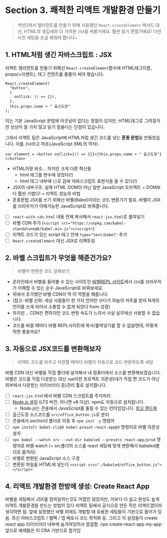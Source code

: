 # Section 3. 쾌적한 리액트 개발환경 만들기

> 섹션2에서 엘리먼트를 만들기 위해 사용했던 `React.createElement` 메서드 대신, HTML의 생김새와 더 가까운 `JSX`를 써볼거예요. 훨씬 읽기 편할거예요! 다만 사전 세팅을 조금 해줘야 합니다~

## 1. HTML처럼 생긴 자바스크립트 : JSX

리액트 앨리먼트를 만들기 위해선 `React.createElement`함수에 HTML태그이름, props(+이벤트), 태그 컨텐츠를 줄줄이 써야 했습니다.

```JSX
React.createElement(
  "button",
  {
    onClick: () => {}),
  },
  this.props.name + " 출근도장"
);
```

이는 기본 JavaScript 문법에 어긋남이 없다는 장점이 있지만, HTML태그로 그려질거란 상상이 잘 가지 않고 읽기 힘들다는 단점이 있습니다.

그래서 리액트 팀은 JavaScript에 HTML처럼 생긴 코드를 넣는 **혼종 문법**을 만들었습니다. 이를 `JSX`라고 하죠(JavaScript XML의 약자).

```JSX
var element = <button onClick={() => {}}>{this.props.name + " 출근도장"}</button>
```

- HTML이랑 비슷... 하지만 크게 다른 혁신들
  - html 태그를 변수에 넣었다(!)
  - html 태그 내부에 `{}`로 감싸 자바스크립트 표현식을 쓸 수 있다(!)
- JSX의 내부구조: 실제 HTML DOM이 아닌 일반 JavaScript 오브젝트 = DOM보다 훨씬 가볍다! = 리액트 성능의 비법
- 혼종문법 JSX를 쓰기 위해선 바벨(Babel)이라는 코드 변환기가 필요. 바벨이 JSX를 브라우저가 이해가능한 JavaScript로 바꿔줍니다.
- [ ] `react-with-cdn.html` 내용 전체 복사해서 `react-jsx.html`로 붙여넣기
- [ ] 바벨 CDN 추가 (`<script src="https://unpkg.com/babel-standalone@6/babel.min.js"></script>`)
- [ ] 리액트 코드가 있는 script 태그 안에 `type="text/babel"` 추가
- [ ] `React.createElement` 대신 JSX로 리팩토링

## 2. 바벨 스크립트가 무엇을 해준건가요?

> 바벨이 변환한 코드 살펴보기

- 온라인에서 바벨을 돌려볼 수 있는 사이트인 [바벨REPL 사이트](https://babeljs.io/repl/#?browsers=defaults%2C%20not%20ie%2011%2C%20not%20ie_mob%2011&build=&builtIns=false&spec=false&loose=false&code_lz=GYVwdgxgLglg9mABAeWMGECmAhEUoIAUADgE5zEDOAlIgN4BQiipmUIpShTziAPACM8BMAD4evRAAlMAG1lx6ZCpQB0YAIYBbTAF8J_APRD8Ccc2oBuBvoYMICSlEQOwUDTDCZSiALyIAEzgIEB03VQBzNgBRWUwwqGwATwBJAMIAcmI8AH1WDWgcgAtvTAyrBgAlTAKoABFkAFlVVjAA725mPlR0LFxTJE0dXwAiQAJxwB7OkcRDUQAaHld3T28GKyA&debug=false&forceAllTransforms=false&shippedProposals=false&circleciRepo=&evaluate=false&fileSize=false&timeTravel=false&sourceType=module&lineWrap=true&presets=react&prettier=false&targets=&version=7.12.12&externalPlugins=)에서 `JSX`를 브라우저가 이해할 수 있는 순수 JavaScript로 바꿔보세요.
- 위에서 추가했던 바벨 CDN이 딱 이 역할을 해줍니다.
- (참고: 바벨 신화: 세상 사람들이 한 가지 언어만 쓰다가 하늘의 저주를 받아 N개의 언어를 쓰게 되어서 소통할 수 없게 되었다 from 성경)
- 하지만... CDN은 편하지만 코드 변환 속도가 느려서 사실 실무에선 사용할 수 없습니다.
- 코드를 바꿀 때마다 바벨 REPL사이트에 복사/붙여넣기를 할 수 없을텐데, 어떻게 하면 좋을까요?

## 3. 자동으로 JSX코드를 변환해보자

> 리액트 코드를 바꾸고 저장할 때마다 바벨이 자동으로 코드 변환하도록 세팅

바벨 CDN 대신 바벨을 직접 폴더에 설치해서 내 컴퓨터에서 소스를 변환해보겠습니다.
바벨은 코드를 직접 다운받는 대신 `npm`이란 프로젝트 의존성(내가 직접 짠 코드가 아닌 외부에서 다운받는 라이브러리 등)관리 툴로 설치합니다.

- [ ] `react-jsx.html`에서 바벨 CDN 스크립트를 주석처리
- [ ] [Node.js 설치](https://nodejs.org/ko/) (LTS 버전, 아니면 v8 이상). npm도 자동으로 설치됩니다.
  - Node.js는 콘솔에서 JavaScript를 돌릴 수 있는 런타임입니다. [참고 핸드북](https://joshua1988.github.io/webpack-guide/build/node-npm.html#node-js%EC%99%80-npm)
- [ ] 출근도장 소스코드를 `src/office_button.js`로 분리
- [ ] 콘솔에서 section3 폴더로 이동 후 `npm init -y` 명령어
- [ ] `npm install babel-cli@6 babel-preset-react-app@3` 명령어로 바벨 의존성 설치
- [ ] `npx babel --watch src --out-dir babeled --presets react-app/prod` 명령어로 바벨 watch (= src폴더의 소스를 react 세팅에 맞게 변환해서 babeled폴더로 옮겨라)
- [ ] 바벨로 변환된 JavaScript 소스 구경
- [ ] 변환된 파일을 HTML에 넣는다 `<script src="./babeled/office_button.js"></script>`

## 4. 리액트 개발환경 한방에 생성: Create React App

바벨을 세팅해서 JSX를 컴파일하는것도 어렵진 않았지만, 이보다 더 쉽고 완성도 높게 리액트 개발환경을 만드는 방법이 있다
리액트 팀에서 공식으로 만든 작은 리액트앱이라 생각하면 됨. 앞에 설정했던 바벨 외에도 개발할 때 유용한 세팅들이 기본으로 들어가 있음. 최신 자바스크립트 / 웹팩 / 앱 배포시 코드 최적화 등. 그리고 이 설정들이 create react app 라이브러리 내부에 숨겨져있어서 깔끔함.
npx create-react-app my-app
앞으로 예제들은 이 CRA 기반으로 할거임
